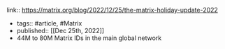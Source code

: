 link:: https://matrix.org/blog/2022/12/25/the-matrix-holiday-update-2022

- tags:: #article, #Matrix
- published:: [[Dec 25th, 2022]]
- 44M to 80M Matrix IDs in the main global network
